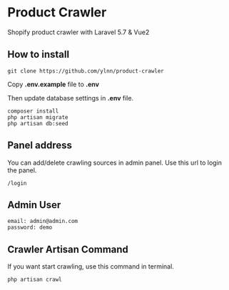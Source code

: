 # Product Crawler
Shopify product crawler with Laravel 5.7 & Vue2

## How to install

```
git clone https://github.com/ylnn/product-crawler
```

Copy **.env.example** file to **.env**


Then update database settings in **.env** file.
```
composer install
php artisan migrate 
php artisan db:seed
```

## Panel address
You can add/delete crawling sources in admin panel.
Use this url to login the panel.
```
/login
```

## Admin User
```
email: admin@admin.com
password: demo
```

## Crawler Artisan Command
If you want start crawling, use this command in terminal.
```
php artisan crawl
```



